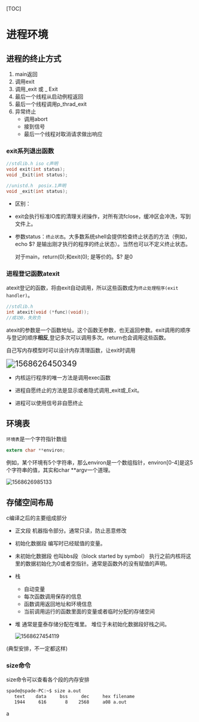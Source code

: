[TOC]



# 进程环境

## 进程的终止方式

1. main返回
2. 调用exit
3. 调用\_exit 或 _ Exit
4. 最后一个线程从启动例程返回
5. 最后一个线程调用p\_thrad_exit 
6. 异常终止
   - 调用abort
   - 接到信号
   - 最后一个线程对取消请求做出响应

### exit系列退出函数

```c
//stdlib.h iso c声明
void exit(int status);
void _Exit(int status);

//unistd.h  posix.1声明
void _exit(int status);
```

- 区别：
  
- exit会执行标准IO库的清理关闭操作，对所有流fclose，缓冲区会冲洗，写到文件上。
  
- 参数status：`终止状态`。大多数系统shell会提供检查终止状态的方法（例如，echo $? 是输出刚才执行的程序的终止状态）。当然也可以不定义终止状态。

  对于main，return(0);和exit(0); 是等价的。$? 是0



### 进程登记函数atexit

atexit登记的函数，将由exit自动调用，所以这些函数成为`终止处理程序(exit handler)`。

```c
//stdlib.h
int atexit(void (*func)(void));
//成功0，失败负
```

atexit的参数是一个函数地址。这个函数无参数，也无返回参数。exit调用的顺序与登记的顺序**相反**,登记多次可以调用多次。return也会调用这些函数。

自己写内存模型时可以设计内存清理函数，让exit时调用



<img src="/home/spade/Documents/markdown/linux_programing_pics/7/1568626450349.png" alt="1568626450349" style="zoom:150%;" />

- 内核运行程序的唯一方法是调用exec函数

- 进程自愿终止的方法是显示或者隐式调用_exit或\_Exit。
- 进程可以使用信号非自愿终止



## 环境表

`环境表`是一个字符指针数组

```c
extern char **environ;
```

例如，某个环境有5个字符串，那么environ是一个数组指针，environ[0-4]是这5个字符串的值，其实和char **argv一个道理。

![1568626985133](/home/spade/Documents/markdown/linux_programing_pics/7/1568626985133.png)

## 存储空间布局

c编译之后的主要组成部分

- 正文段  机器指令部分。通常只读，防止恶意修改

- 初始化数据段   编写时已经赋值的变量。

- 未初始化数据段  也叫bbs段（block started by symbol） 执行之前内核将这里的数据初始化为0或者空指针。通常是函数外的没有赋值的声明。

- 栈   

  - 自动变量
  - 每次函数调用保存的信息
  - 函数调用返回地址和环境信息
  - 当前调用运行的函数里面的变量或者临时分配的存储空间

- 堆  通常是童泰存储分配在堆里。 堆位于未初始化数据段好栈之间。

  ![1568627454119](/home/spade/.config/Typora/typora-user-images/1568627454119.png)

(典型安排，不一定都这样)

### size命令

size命令可以查看各个段的内存安排

```bash
spade@spade-PC:~$ size a.out 
   text	   data	    bss	    dec	    hex	filename
   1944	    616	      8	   2568	    a08	a.out

```

a